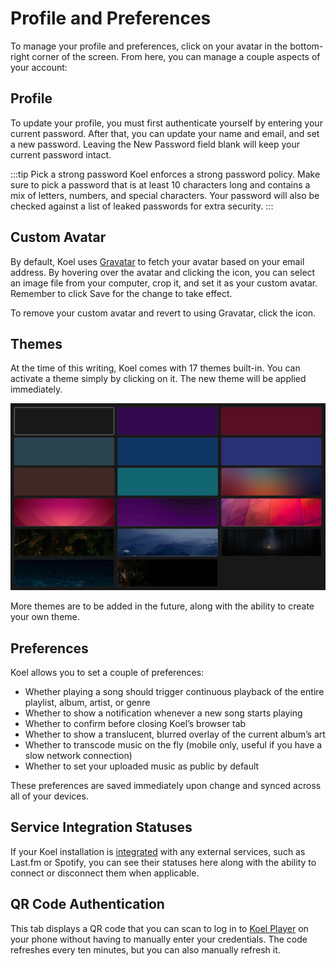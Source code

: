 # Profile and Preferences

To manage your profile and preferences, click on your avatar in the bottom-right corner of the screen.
From here, you can manage a couple aspects of your account:

## Profile

To update your profile, you must first authenticate yourself by entering your current password.
After that, you can update your name and email, and set a new password.
Leaving the New Password field blank will keep your current password intact.

:::tip Pick a strong password
Koel enforces a strong password policy.
Make sure to pick a password that is at least 10 characters long and contains a mix of letters, numbers, and special characters.
Your password will also be checked against a list of leaked passwords for extra security.
:::

## Custom Avatar

By default, Koel uses [Gravatar](https://gravatar.com) to fetch your avatar based on your email address.
By hovering over the avatar and clicking the <InterfaceIcon :src="uploadIcon" /> icon, you can select an image file from your computer, crop it, and set it as your custom avatar.
Remember to click Save for the change to take effect.

To remove your custom avatar and revert to using Gravatar, click the <InterfaceIcon :src="timesIcon" /> icon.

## Themes

At the time of this writing, Koel comes with 17 themes built-in. You can activate a theme simply by clicking on it. The new theme will be applied immediately.

![Theme selection](../assets/img/themes.webp)

More themes are to be added in the future, along with the ability to create your own theme.

## Preferences

Koel allows you to set a couple of preferences:

* Whether playing a song should trigger continuous playback of the entire playlist, album, artist, or genre
* Whether to show a notification whenever a new song starts playing
* Whether to confirm before closing Koel’s browser tab
* Whether to show a translucent, blurred overlay of the current album’s art
* Whether to transcode music on the fly (mobile only, useful if you have a slow network connection)
* Whether to set your uploaded music as public by default <PlusBadge />

These preferences are saved immediately upon change and synced across all of your devices.

## Service Integration Statuses

If your Koel installation is [integrated](../service-integrations) with any external services, such as Last.fm or Spotify, you can see their statuses here along with the ability to connect or disconnect them when applicable.

## QR Code Authentication

This tab displays a QR code that you can scan to log in to [Koel Player](../mobile-apps.md) on your phone without having to manually enter your credentials.
The code refreshes every ten minutes, but you can also manually refresh it.

<script lang="ts" setup>
import uploadIcon from '../assets/icons/upload.svg'
import timesIcon from '../assets/icons/times.svg'
</script>
